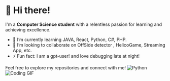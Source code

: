 # 👋 Hi there!

I'm a **Computer Science student** with a relentless passion for learning and achieving excellence.  

- 🌱 I’m currently learning JAVA, React, Python, C#, PHP.  
- 👯 I’m looking to collaborate on OffSide detector , HelicoGame, Streaming App, etc.  
- ⚡ Fun fact: I am a gpt-user! and love debugging late at night!  


Feel free to explore my repositories and connect with me!
![Python](https://img.shields.io/badge/Python-3776AB?style=for-the-badge&logo=python&logoColor=white)
![Coding GIF](https://media.giphy.com/media/qgQUggAC3Pfv687qPC/giphy.gif)

